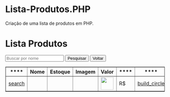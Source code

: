 # Lista-Produtos.PHP
Criação de uma lista de produtos em PHP.

<?php
include('segurancadez.php');
include('cabecalho.php');
include('conn.php');

if (isset($_GET["buscar"])) {
    $termo = $_GET["buscar"];
    $sql = "SELECT id_produto, nome_produto, estoque_produto, imagem_produto, valor_produto
            FROM tb_produtos 
            WHERE nome_produto LIKE '%$termo%'" AND status_produto = 1";} 
else {
    $sql = "SELECT id_produto, nome_produto, estoque_produto, imagem_produto, valor_produto 
            FROM tb_produtos" WHERE status_produto = 1";
}

$result = mysqli_query($link, $sql);
mysqli_close($link);
?>

<!DOCTYPE html>
<html lang="pt-br">
<head>
    <meta charset="UTF-8">
    <meta name="viewport" content="width=device-width, initial-scale=1.0">
    <title>Lista Produtos</title>
    <link rel="stylesheet" href="https://fonts.googleapis.com/css2?family=Material+Symbols+Outlined:opsz,wght,FILL,GRAD@20..48,100..700,0..1,-50..200" />
    <link rel="stylesheet" href="lista.css">
</head>
<body>
    <h1>Lista Produtos</h1>
    <form action="listaprodutos.php" method="get">
        <input type="text" name="buscar" placeholder="Buscar por nome">
        <input type="submit" value="Pesquisar">
        <a href="listaprodutos.php"><input type="button" value="Voltar"></a>
    </form>
    </div>
    <table border="1">
        <tr>
            <th>****</th>
            <th>Nome</th>
            <th>Estoque</th>
            <th>Imagem</th>
            <th>Valor</th>
            <th>****</th>
            <th>****</th>
        </tr>
        <?php 
        while($tbl = mysqli_fetch_array($result)){
        ?>
        <tr>
            <td><a href="detalhaproduto.php?id=<?=$tbl[0] ?>"><span class="material-symbols-outlined">search</span>
</a>
</td>
            <td></td>    
            <td><?= $tbl[1] ?></td>
        <td><?= $tbl[2] ?></td>
        <td><img src="imagens/<?= $tbl[3] ?>" width="40"></td>
        <td>R$ <?=number_format($tbl[4],2,",",".") ?></td>
        <td> <a href="editeproduto.php?id=<?=$tbl[0]?>">
                        <span class="material-symbols-outlined">
                            build_circle
                        </span></td>
        <td>
            <a href="deleteproduto.php?id=<?=$tbl[0]?>">
            <span class="material-symbols-outlined">
delete
</span>
            </a>
        </td>
        </tr>
        <?php
        }
        ?>
    </table>
</body>
</html>
